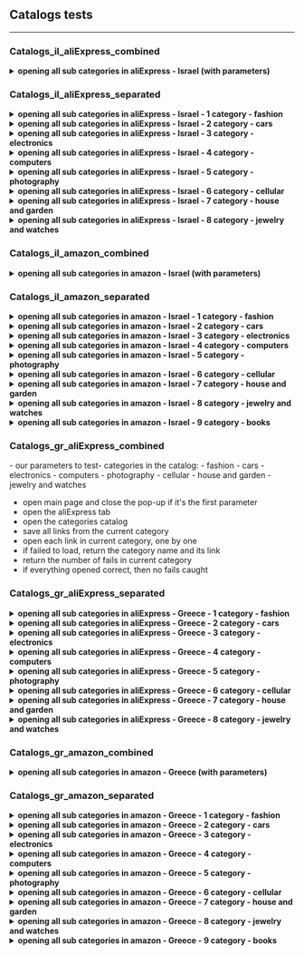 
## Catalogs tests
----


### Сatalogs_il_aliExpress_combined

<details><summary><strong>opening all sub categories in aliExpress - Israel (with parameters)</strong></summary>
<p>      
- our parameters to test- categories in the catalog: 
    - fashion
    - cars 
    - electronics  
    - computers   
    - photography   
    - cellular   
    - house and garden   
    - jewelry and watches

- open main page and close the pop-up if it's the first parameter
- open the aliExpress tab
- open the categories catalog
- save all links from the current category
- open each link in current category, one by one
- if failed to load, return the category name and its link
- return the number of fails in current category
- if everything opened correct, then no fails caught
</p>
</details> 


### Сatalogs_il_aliExpress_separated

<details><summary><strong>opening all sub categories in aliExpress - Israel - 1 category - fashion</strong></summary>  
<p>   
test details here are the same as on parameterized test case  
 </p>
</details>  
<details><summary><strong>opening all sub categories in aliExpress - Israel - 2 category - cars</strong></summary>  
<p>   
test details here are the same as on parameterized test case  
 </p>
</details>  
<details><summary><strong>opening all sub categories in aliExpress - Israel - 3 category - electronics</strong></summary>  
<p>   
test details here are the same as on parameterized test case  
 </p>
</details>    
<details><summary><strong>opening all sub categories in aliExpress - Israel - 4 category - computers</strong></summary>     
<p>   
test details here are the same as on parameterized test case  
 </p>
</details> 
<details><summary><strong>opening all sub categories in aliExpress - Israel - 5 category - photography</strong></summary> 
<p>   
test details here are the same as on parameterized test case  
 </p>
</details>     
<details><summary><strong>opening all sub categories in aliExpress - Israel - 6 category - cellular</strong></summary>  
<p>   
test details here are the same as on parameterized test case  
 </p>
</details>    
<details><summary><strong>opening all sub categories in aliExpress - Israel - 7 category - house and garden</strong></summary> 
<p>   
test details here are the same as on parameterized test case  
 </p>
</details>     
<details><summary><strong>opening all sub categories in aliExpress - Israel - 8 category - jewelry and watches</strong></summary>
<p>   
test details here are the same as on parameterized test case  
 </p>
</details> 
     


### Сatalogs_il_amazon_combined

 <details><summary><strong>opening all sub categories in amazon - Israel (with parameters)</strong></summary>
 <p>   
- our parameters to test- categories in the catalog:  
    - fashion
    - cars 
    - electronics  
    - computers   
    - photography   
    - cellular   
    - house and garden   
    - jewelry and watches
    - books
    
- open main page and close the pop-up if it's the first parameter
- open the amazon tab
- open the categories catalog
- save all links from the current category
- open each link in current category, one by one
- if failed to load, return the category name and its link
- return the number of fails in current category
- if everything opened correct, then no fails caught
 </p>
</details> 


### Сatalogs_il_amazon_separated

<details><summary><strong>opening all sub categories in amazon - Israel - 1 category - fashion</strong></summary> 
<p>   
test details here are the same as on parameterized test case  
 </p>
</details> 
<details><summary><strong>opening all sub categories in amazon - Israel - 2 category - cars</strong></summary>   
<p>   
test details here are the same as on parameterized test case  
 </p>
</details> 
<details><summary><strong>opening all sub categories in amazon - Israel - 3 category - electronics</strong></summary>  
<p>   
test details here are the same as on parameterized test case  
 </p>
</details>    
<details><summary><strong>opening all sub categories in amazon - Israel - 4 category - computers</strong></summary>  
<p>   
test details here are the same as on parameterized test case  
 </p>
</details>    
<details><summary><strong>opening all sub categories in amazon - Israel - 5 category - photography</strong></summary>   
<p>   
test details here are the same as on parameterized test case  
 </p>
</details>   
<details><summary><strong>opening all sub categories in amazon - Israel - 6 category - cellular</strong></summary>    
 <p>   
test details here are the same as on parameterized test case  
 </p>
</details> 
<details><summary><strong>opening all sub categories in amazon - Israel - 7 category - house and garden</strong></summary>   
<p>   
test details here are the same as on parameterized test case  
 </p>
</details>  
<details><summary><strong>opening all sub categories in amazon - Israel - 8 category - jewelry and watches</strong></summary>
<p>   
test details here are the same as on parameterized test case  
 </p>
</details> 
<details><summary><strong>opening all sub categories in amazon - Israel - 9 category - books</strong></summary>
<p>   
test details here are the same as on parameterized test case  
 </p>
</details> 



### Сatalogs_gr_aliExpress_combined
<p>   
- our parameters to test- categories in the catalog:
    - fashion
    - cars 
    - electronics  
    - computers   
    - photography   
    - cellular   
    - house and garden   
    - jewelry and watches

- open main page and close the pop-up if it's the first parameter
- open the aliExpress tab
- open the categories catalog
- save all links from the current category
- open each link in current category, one by one
- if failed to load, return the category name and its link
- return the number of fails in current category
- if everything opened correct, then no fails caught
 </p>
</details> 


### Сatalogs_gr_aliExpress_separated

<details><summary><strong>opening all sub categories in aliExpress - Greece - 1 category - fashion</strong></summary> 
<p>   
test details here are the same as on parameterized test case  
 </p>
</details>  
<details><summary><strong>opening all sub categories in aliExpress - Greece - 2 category - cars</strong></summary>  
<p>   
test details here are the same as on parameterized test case  
 </p>
</details> 
<details><summary><strong>opening all sub categories in aliExpress - Greece - 3 category - electronics</strong></summary> 
<p>   
test details here are the same as on parameterized test case  
 </p>
</details>     
<details><summary><strong>opening all sub categories in aliExpress - Greece - 4 category - computers</strong></summary>  
<p>   
test details here are the same as on parameterized test case  
 </p>
</details> 
<details><summary><strong>opening all sub categories in aliExpress - Greece - 5 category - photography</strong></summary>  
 <p>   
test details here are the same as on parameterized test case  
 </p>
</details>   
<details><summary><strong>opening all sub categories in aliExpress - Greece - 6 category - cellular</strong></summary>     
<p>   
test details here are the same as on parameterized test case  
 </p>
</details> 
<details><summary><strong>opening all sub categories in aliExpress - Greece - 7 category - house and garden</strong></summary>  
<p>   
test details here are the same as on parameterized test case  
 </p>
</details>    
<details><summary><strong>opening all sub categories in aliExpress - Greece - 8 category - jewelry and watches</strong></summary>
<p>   
test details here are the same as on parameterized test case  
 </p>
</details> 
  
  
  
### Сatalogs_gr_amazon_combined

<details><summary><strong>opening all sub categories in amazon - Greece (with parameters)</strong></summary>
<p>   
- our parameters to test- categories in the catalog:
    - fashion
    - cars 
    - electronics  
    - computers   
    - photography   
    - cellular   
    - house and garden   
    - jewelry and watches
    - books
     
- open main page and close the pop-up if it's the first parameter
- open the amazon tab
- open the categories catalog
- save all links from the current category
- open each link in current category, one by one
- if failed to load, return the category name and its link
- return the number of fails in current category
- if everything opened correct, then no fails caught
</p>
</details> 


### Сatalogs_gr_amazon_separated


<details><summary><strong>opening all sub categories in amazon - Greece - 1 category - fashion</strong></summary>  
<p>   
test details here are the same as on parameterized test case  
 </p>
</details> 
<details><summary><strong>opening all sub categories in amazon - Greece - 2 category - cars</strong></summary>   
<p>   
test details here are the same as on parameterized test case  
 </p>
</details> 
<details><summary><strong>opening all sub categories in amazon - Greece - 3 category - electronics</strong></summary>  
 <p>   
test details here are the same as on parameterized test case  
 </p>
</details>  
<details><summary><strong>opening all sub categories in amazon - Greece - 4 category - computers</strong></summary>  
<p>   
test details here are the same as on parameterized test case  
 </p>
</details>    
<details><summary><strong>opening all sub categories in amazon - Greece - 5 category - photography</strong></summary>   
<p>   
test details here are the same as on parameterized test case  
 </p>
</details>   
<details><summary><strong>opening all sub categories in amazon - Greece - 6 category - cellular</strong></summary>    
<p>   
test details here are the same as on parameterized test case  
 </p>
</details>  
<details><summary><strong>opening all sub categories in amazon - Greece - 7 category - house and garden</strong></summary> 
<p>   
test details here are the same as on parameterized test case  
 </p>
</details>     
<details><summary><strong>opening all sub categories in amazon - Greece - 8 category - jewelry and watches</strong></summary>
<p>   
test details here are the same as on parameterized test case  
 </p>
</details> 
<details><summary><strong>opening all sub categories in amazon - Greece - 9 category - books</strong></summary>
<p>   
test details here are the same as on parameterized test case  
 </p>
</details> 
